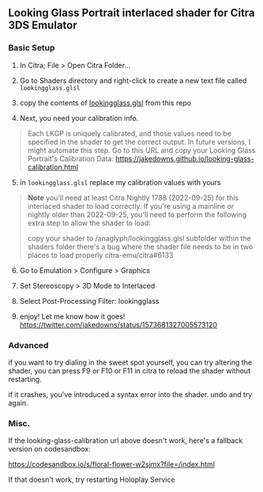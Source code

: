 ## Looking Glass Portrait interlaced shader for Citra 3DS Emulator

### Basic Setup

1. In Citra; File > Open Citra Folder...

2. Go to Shaders directory and right-click to create a new text file called `lookingglass.glsl`

3. copy the contents of [lookingglass.glsl](./lookingglass.glsl) from this repo

4. Next, you need your calibration info.

> Each LKGP is uniquely calibrated, and those values need to be specified in the shader to get the correct output. In future versions, I might automate this step.
> Go to this URL and copy your Looking Glass Portrait's Calibration Data: https://jakedowns.github.io/looking-glass-calibration.html

5. in `lookingglass.glsl` replace my calibration values with yours

> **Note** you'll need at least Citra Nightly 1788 (2022-09-25) for this interlaced shader to load correctly.
> If you're using a mainline or nightly older than 2022-09-25, you'll need to perform the following extra step to allow the shader to load:
>
> copy your shader to /anaglyph/lookingglass.glsl subfolder within the shaders folder
> there's a bug where the shader file needs to be in two places to load properly citra-emu/citra#6133

6. Go to Emulation > Configure > Graphics

7. Set Stereoscopy > 3D Mode to Interlaced

8. Select Post-Processing Filter: lookingglass

9. enjoy! Let me know how it goes! https://twitter.com/jakedowns/status/1573681327005573120

### Advanced

if you want to try dialing in the sweet spot yourself, 
you can try altering the shader, you can press F9 or F10 or F11 in citra to reload the shader without restarting.

if it crashes, you've introduced a syntax error into the shader. undo and try again.

### Misc.

If the looking-glass-calibration url above doesn't work, here's a fallback version on codesandbox: 

https://codesandbox.io/s/floral-flower-w2sjmx?file=/index.html

If that doesn't work, try restarting Holoplay Service
